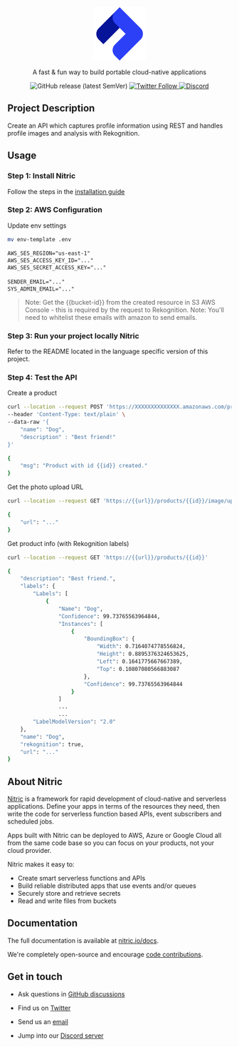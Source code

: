 <p align="center">
  <a href="https://nitric.io">
    <img src="https://raw.githubusercontent.com/nitrictech/nitric/main/docs/assets/nitric-logo.svg" width="120" alt="Nitric Logo"/>
  </a>
</p>

<p align="center">
  A fast & fun way to build portable cloud-native applications
</p>

<p align="center">
  <img alt="GitHub release (latest SemVer)" src="https://img.shields.io/github/v/release/nitrictech/nitric?sort=semver">
  <a href="https://twitter.com/nitric_io">
    <img alt="Twitter Follow" src="https://img.shields.io/twitter/follow/nitric_io?label=Follow&style=social">
  </a>
  <a href="https://nitric.io/chat"><img alt="Discord" src="https://img.shields.io/discord/955259353043173427?label=discord"></a>
</p>

## Project Description

Create an API which captures profile information using REST and handles profile images and analysis with Rekognition.

## Usage

### Step 1: Install Nitric

Follow the steps in the [installation guide](https://nitric.io/docs/installation)

### Step 2: AWS Configuration

Update env settings

```bash
mv env-template .env
```

```
AWS_SES_REGION="us-east-1"
AWS_SES_ACCESS_KEY_ID="..."
AWS_SES_SECRET_ACCESS_KEY="..."

SENDER_EMAIL="..."
SYS_ADMIN_EMAIL="..."
```

> Note: Get the {{bucket-id}} from the created resource in S3 AWS Console - this is required by the request to Rekognition.
> Note: You'll need to whitelist these emails with amazon to send emails.

### Step 3: Run your project locally Nitric

Refer to the README located in the language specific version of this project.

### Step 4: Test the API

Create a product

```bash
curl --location --request POST 'https://XXXXXXXXXXXXXX.amazonaws.com/products' \
--header 'Content-Type: text/plain' \
--data-raw '{
    "name": "Dog",
    "description" : "Best friend!"
}'
```

```bash
{
    "msg": "Product with id {{id}} created."
}
```

Get the photo upload URL

```bash
curl --location --request GET 'https://{{url}}/products/{{id}}/image/upload'
```

```bash
{
    "url": "..."
}
```

Get product info (with Rekognition labels)

```bash
curl --location --request GET 'https://{{url}}/products/{{id}}'
```

```bash
{
    "description": "Best friend.",
    "labels": {
        "Labels": [
            {
                "Name": "Dog",
                "Confidence": 99.73765563964844,
                "Instances": [
                    {
                        "BoundingBox": {
                            "Width": 0.7164074778556824,
                            "Height": 0.8895376324653625,
                            "Left": 0.1641775667667389,
                            "Top": 0.10807080566883087
                        },
                        "Confidence": 99.73765563964844
                    }
                ]
                ...
                ...
        "LabelModelVersion": "2.0"
    },
    "name": "Dog",
    "rekognition": true,
    "url": "..."
}
```

## About Nitric

[Nitric](https://nitric.io) is a framework for rapid development of cloud-native and serverless applications. Define your apps in terms of the resources they need, then write the code for serverless function based APIs, event subscribers and scheduled jobs.

Apps built with Nitric can be deployed to AWS, Azure or Google Cloud all from the same code base so you can focus on your products, not your cloud provider.

Nitric makes it easy to:

- Create smart serverless functions and APIs
- Build reliable distributed apps that use events and/or queues
- Securely store and retrieve secrets
- Read and write files from buckets

## Documentation

The full documentation is available at [nitric.io/docs](https://nitric.io/docs).

We're completely open-source and encourage [code contributions](https://nitric.io/docs/contributions).

## Get in touch

- Ask questions in [GitHub discussions](https://github.com/nitrictech/nitric/discussions)

- Find us on [Twitter](https://twitter.com/nitric_io)

- Send us an [email](mailto:maintainers@nitric.io)

- Jump into our [Discord server](https://nitric.io/chat)
